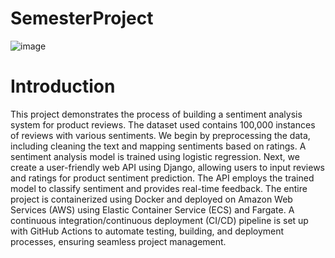 
# SemesterProject

![image](https://github.com/Malvin-Maposa/SemesterProject/blob/main/Screenshot%20(35).png)

# Introduction

This project demonstrates the process of building a sentiment analysis system for product reviews. The dataset used contains 100,000 instances of reviews with various sentiments. We begin by preprocessing the data, including cleaning the text and mapping sentiments based on ratings. A sentiment analysis model is trained using logistic regression. Next, we create a user-friendly web API using Django, allowing users to input reviews and ratings for product sentiment prediction. The API employs the trained model to classify sentiment and provides real-time feedback. The entire project is containerized using Docker and deployed on Amazon Web Services (AWS) using Elastic Container Service (ECS) and Fargate. A continuous integration/continuous deployment (CI/CD) pipeline is set up with GitHub Actions to automate testing, building, and deployment processes, ensuring seamless project management.



